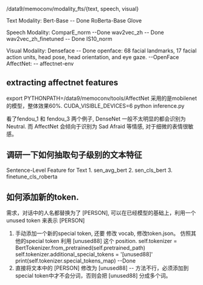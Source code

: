 /data9/memoconv/modality_fts/{text, speech, visual}

Text Modality:
    Bert-Base -- Done
    RoBerta-Base
    Glove

Speech Modality:
    ComparE_norm --Done
    wav2vec_zh -- Done
    wav2vec_zh_finetuned -- Done
    IS10_norm

Visual Modality:
    Denseface -- Done
    openface: 68 facial landmarks, 17 facial action units, head pose, head orientation, and eye gaze.  --OpenFace
    AffectNet: -- affectnet-env

## extracting affectnet features
export PYTHONPATH=/data9/memoconv/tools/AffectNet
采用的是mobilenet的模型，整体效果60%.
CUDA_VISIBLE_DEVICES=6 python inference.py

看了fendou_1 和 fendou_3 两个例子, DenseNet 一般不太明显的都会识别为Neutral. 
而 AffectNet 会倾向于识别为 Sad Afraid 等情感, 对于细微的表情很敏感。


## 调研一下如何抽取句子级别的文本特征
Sentence-Level Feature for Text
    1. sen_avg_bert 
    2. sen_cls_bert
    3. finetune_cls_roberta  

## 如何添加新的token.
需求，对话中的人名都替换为了 [PERSON], 可以在已经模型的基础上，利用一个 unused token 来表示 [PERSON]
1. 手动添加一个新的special token, 还要 修改 vocab, 修改token.json。 仿照其他的special token 利用 [unused88] 这个 position.
self.tokenizer = BertTokenizer.from_pretrained(self.pretrained_path)
self.tokenizer.additional_special_tokens = '[unused88]'
print(self.tokenizer.special_tokens_map) --Done
2. 直接将文本中的 [PERSON] 修改为 [unused88] -- 方法不行，必须添加到 special token中才不会分词，否则会把 [unused88] 分成多个词。